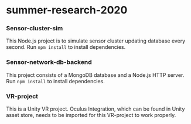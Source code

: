 # summer-research-2020

### Sensor-cluster-sim
This Node.js project is to simulate sensor cluster updating database every second. Run `npm install` to install dependencies.
### Sensor-network-db-backend
This project consists of a MongoDB database and a Node.js HTTP server. Run `npm install` to install dependencies.
### VR-project
This is a Unity VR project. Oculus Integration, which can be found in Unity asset store, needs to be imported for this VR-project to work properly.
